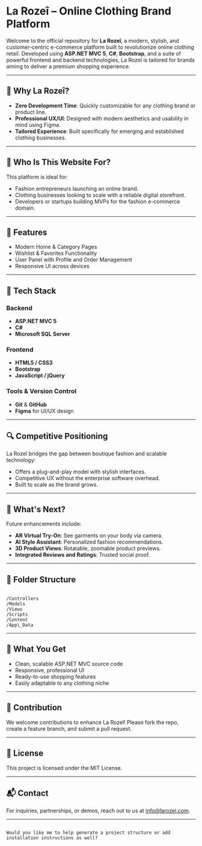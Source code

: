 
# La Rozeî – Online Clothing Brand Platform

Welcome to the official repository for **La Rozeî**, a modern, stylish, and customer-centric e-commerce platform built to revolutionize online clothing retail. Developed using **ASP.NET MVC 5**, **C#**, **Bootstrap**, and a suite of powerful frontend and backend technologies, La Rozeî is tailored for brands aiming to deliver a premium shopping experience.

---

## 🌟 Why La Rozeî?

- **Zero Development Time**: Quickly customizable for any clothing brand or product line.
- **Professional UX/UI**: Designed with modern aesthetics and usability in mind using Figma.
- **Tailored Experience**: Built specifically for emerging and established clothing businesses.

---

## 🎯 Who Is This Website For?

This platform is ideal for:
- Fashion entrepreneurs launching an online brand.
- Clothing businesses looking to scale with a reliable digital storefront.
- Developers or startups building MVPs for the fashion e-commerce domain.

---

## 🧩 Features

- Modern Home & Category Pages
- Wishlist & Favorites Functionality
- User Panel with Profile and Order Management
- Responsive UI across devices

---

## 🧠 Tech Stack

### Backend
- **ASP.NET MVC 5**
- **C#**
- **Microsoft SQL Server**

### Frontend
- **HTML5 / CSS3**
- **Bootstrap**
- **JavaScript / jQuery**

### Tools & Version Control
- **Git** & **GitHub**
- **Figma** for UI/UX design

---

## 🔍 Competitive Positioning

La Rozeî bridges the gap between boutique fashion and scalable technology:
- Offers a plug-and-play model with stylish interfaces.
- Competitive UX without the enterprise software overhead.
- Built to scale as the brand grows.

---

## 🚀 What's Next?

Future enhancements include:
- **AR Virtual Try-On**: See garments on your body via camera.
- **AI Style Assistant**: Personalized fashion recommendations.
- **3D Product Views**: Rotatable, zoomable product previews.
- **Integrated Reviews and Ratings**: Trusted social proof.

---

## 📁 Folder Structure

```

/Controllers
/Models
/Views
/Scripts
/Content
/App\_Data

```

---

## 💼 What You Get

- Clean, scalable ASP.NET MVC source code
- Responsive, professional UI
- Ready-to-use shopping features
- Easily adaptable to any clothing niche

---

## 🤝 Contribution

We welcome contributions to enhance La Rozeî! Please fork the repo, create a feature branch, and submit a pull request.

---

## 📄 License

This project is licensed under the MIT License.

---

## 📬 Contact

For inquiries, partnerships, or demos, reach out to us at [info@larozei.com](mailto:info@larozei.com).

---
```

Would you like me to help generate a project structure or add installation instructions as well?
